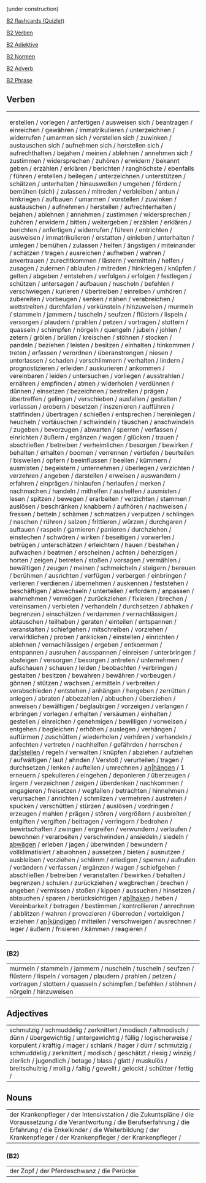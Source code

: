 (under construction)

[B2 flashcards (Quizlet)](https://quizlet.com/kr/845071153/b2-flash-cards/?funnelUUID=aa3af2d3-988a-4b7a-8ebe-cbe990c9a420)

[B2 Verben](./Worter/B2_Verben.md)

[B2 Adjektive](./Worter/B2_Adjektive.md)

[B2 Normen](./Worter/B2_Normen.md)

[B2 Adverb](./Worter/B2_Adverb.md)

[B2 Phrase](./Worter/B2_Phrase.md)

## Verben

<table><td>

erstellen / vorlegen / anfertigen / ausweisen sich / beantragen / einreichen /  gewähren /  immatrikulieren /  unterzeichnen /  widerrufen /  umarmen sich /  vorstellen sich /  zuwinken /  austauschen sich /  aufnehmen sich /  herstellen sich /  aufrechthalten /  bejahen /  meinen /  ablehnen /  annehmen sich /  zustimmen /  widersprechen /  zuhören /  erwidern /  bekannt geben /  erzählen /  erklären /  berichten /  ranghöchste /  ebenfalls /  führen /  erstellen /  beilegen /  unterzeichnen /  unterstützen /  schätzen /  unterhalten /  hinauswollen /  umgehen /  fördern /  bemühen (sich) /  zulassen /  mitreden /  verbleiben /  antun /  hinkriegen / aufbauen / umarmen / vorstellen / zuwinken / austauschen / aufnehmen / herstellen / aufrechterhalten / bejahen / ablehnen / annehmen / zustimmen / widersprechen / zuhören / erwidern / bitten / weitergeben / erzählen / erklären / berichten / anfertigen / widerrufen / führen / entrichten / ausweisen / immatrikulieren / erstatten / einleben / unterhalten / umlegen / bemühen / zulassen / helfen / ängstigen / miteinander / schätzen / tragen / ausreichen / aufheben / wahren / anvertrauen / zurechtkommen / lästern / vermitteln / helfen / zusagen / zulernen / ablaufen / mitreden / hinkriegen / knüpfen / gelten / abgeben / entstehen / verfolgen / erfolgen / festlegen / schützen / untersagen / aufbauen / nuscheln / befehlen / verschwiegen / kurieren / übertreiben / einreiben / umhören / zubereiten / vorbeugen / senken / nähen / verabreichen / wettstreiten / durchfallen / verkünsteln / hinzuweisen / murmeln / stammeln / jammern / tuscheln / seufzen / flüstern / lispeln / versorgen / plaudern / prahlen / petzen / vortragen / stottern / quasseln / schimpfen / nörgeln / quengeln / jubeln / johlen / zetern / grölen / brüllen / kreischen / stöhnen / stocken / pandeln / beziehen / leisten / besitzen / einhalten / hinkommen / treten / erfassen / verordnen / überanstrengen / niesen / unterlassen / schaden / verschlimmern / verhalten / lindern / prognostizieren / erleiden / auskurieren / ankommen / vereinbaren / leiden / untersuchen / vorliegen / ausstrahlen / ernähren / empfinden / atmen / widerholen / verdünnen / dünnen / einsetzen / bezeichnen / bestreiten / prägen / übertreffen / gelingen / verschieben / ausfallen / gestalten / verlassen / erobern / besetzen / inszenieren / aufführen / stattfinden / übertragen / schießen / entsprechen / hereinlegen / heucheln / vortäuschen / schwindeln / täuschen / anschwindeln / zugeben / bevorzugen / abwarten / sperren / verfassen / einrichten / äußern / ergänzen / wagen / glücken / trauen / abschließen / betreiben / verheimlichen / besorgen / bewirken / behalten / erhalten / boomen / verrennen / vertiefen / beurteilen / bisweilen / opfern / beeinflussen / beeilen / kümmern / ausmisten / begeistern / unternehmen / überlegen / verzichten / verzehren / angeben / darstellen / erweisen / auswandern / erfahren / einprägen / hinlaufen / herlaufen / merken / nachmachen / handeln / mithelfen / aushelfen / ausmisten / lesen / spitzen / bewegen / erarbeiten / verzichten / stammen / auslösen / beschränken / knabbern / aufhören / nachweisen / fressen / betteln / schämen / schmatzen / verputzen / schlingen / naschen / rühren / salzen / frittieren / würzen / durchgaren / auftauen / raspeln / garnieren / panieren / durchziehen / einstechen / schwören / wirken / beseitigen / vorwerfen / betrügen / unterschätzen / erleichtern / hauen / bestehen / aufwachen / beatmen / erscheinen / achten / beherzigen / horten / zeigen / betreten / stoßen / vorsagen / vermählen / bewältigen / zeugen / meinen / schmeicheln / steigern / bereuen / berühmen / ausrichten / verfügen / verbergen / einbringen / verlieren / verdienen / übernehmen / auskennen / feststehen / beschäftigen / abwechseln / unterteilen / erfordern / anpassen / wahrnehmen / vermögen / zurückziehen / fixieren / brechen / vereinsamen / verbieten / verhandeln / durchsetzen / abhaken / begrenzen / einschätzen / verdammen / vernachlässigen / abtauschen / teilhaben / geraten / einteilen / entspannen / veranstalten / schiefgehen / mitschreiben / vorziehen / verwirklichen / proben / anklicken / einstellen / einrichten / ablehnen / vernachlässigen / ergeben / entkommen / entspannen / ausruhen / ausspannen / einreisen / unterbringen / absteigen / versorgen / besorgen / antreten / unternehmen / aufschauen / schauen / leiden / beobachten / verbringen / gestalten / besitzen / bewahren / bewähren / vorbeugen / gönnen / stützen / wachsen / ermitteln / verbreiten / verabschieden / entstehen / anhängen / hergeben / zerrütten / anlegen / abraten / abbezahlen / abbuchen / überziehen / anweisen / bewältigen / beglaubigen / vorzeigen / verlangen / erbringen / vorlegen / erhạlten / versäumen / einhalten / gestellen / einreichen / genehmigen / bewilligen / vorweisen / entgehen / begleichen / erhöhen / auslegen / verhängen / auftürmen / zuschütten / wiederholen / verhören / verhandeln / anfechten / vertreten / nachhelfen / gefährden / herrschen / [dar\|stellen](https://dict.naver.com/dekodict/#/entry/deko/24382aec2a99498e994b9af9035ef570) / regeln / verwalten / knüpfen / abziehen / aufziehen / aufwältigen / laut / ahnden / Verstoß / verurteilen / tragen / durchsetzen / lenken / aufteilen / umrechnen / [ạn\|hängen](https://dict.naver.com/dekodict/#/entry/deko/ef5b80e9b15249e292c83cc7ae08a671) / 1 erneuern / spekulieren / eingehen / deponieren / überzeugen / ärgern / verzeichnen / zeigen / überdenken / nachkommen / engagieren / freisetzen / wegfallen / betrachten / hinnehmen / verursachen / anrichten / schmilzen / vermehren / austreten / spucken / verschütten / stürzen / auslösen / vordringen / erzeugen / mahlen / prägen / stören / vergrößern / ausbreiten / entgiften / vergiften / beitragen / verringern / bedrohen / bewirtschaften / zwingen / ergreifen / verwundern / verlaufen / bewohnen / verarbeiten / verschwinden / ansiedeln / siedeln / [abwägen](https://dict.naver.com/dekodict/#/entry/deko/eb0b7e3e07844db79578a16ec4caee2a) / erleben / jagen / überwinden / bewundern / vollklimatisiert / abwohnen / aussetzen / bieten / ausnutzen / ausbleiben / vorziehen / schlimm / erledigen / sperren / aufrufen / verändern / verfassen / ergänzen / wagen / schiefgehen / abschließen / betreiben / veranstalten / bewirken / behalten / begrenzen / schulen / zurückziehen / wegbrechen / brechen / angeben / vermissen / stoßen / kippen / aussuchen / hinsetzen / abtauchen / sparen / berücksichtigen / [ạb\|haken](https://dict.naver.com/dekodict/#/entry/deko/f04d9857380b49789edd131d4c273e71) / heben / Vereinbarkeit / betragen / bestimmen / kontrollieren / anrechnen / abblitzen / wahren / provozieren / überreden / verteidigen / erziehen / [ạn\|kündigen](https://dict.naver.com/dekodict/#/entry/deko/a3cdcb6076ce4440bb408f3604029e58) / mitteilen / verschweigen / ausrechnen / leger / äußern / frisieren / kämmen / reagieren /
</td></table>

### (B2)

<table><td>
murmeln / stammeln / jammern / nuscheln / tuscheln / seufzen / flüstern / lispeln / vorsagen / plaudern / prahlen / petzen / vortragen / stottern / quasseln / schimpfen / befehlen / stöhnen / nörgeln / hinzuweisen
</td></table>

## Adjectives

<table><td>
schmutzig / schmuddelig / zerknittert / modisch / altmodisch / dünn / übergewichtig / untergewichtig / füllig / logischerweise / korpulent / kräftig / mager / schlank / hager / dürr / schmutzig / schmuddelig / zerknittert / modisch / geschätzt / riesig / winzig / zierlich / jugendlich / betage / blass / glatt / muskulös / breitschultrig / mollig / faltig / gewellt / gelockt / schütter / fettig /
</td></table>

## Nouns

<table><td>
der Krankenpfleger / der Intensivstation / die Zukuntspläne / die Voraussetzung / die Verantwortung / die Berufserfahrung / die Erfahrung / die Enkelkinder / die Weiterbildung / der Krankenpfleger / der Krankenpfleger / der Krankenpfleger /
</td></table>

### (B2)

<table><td>
der Zopf / der Pferdeschwanz / die Perücke 
</td></table>

